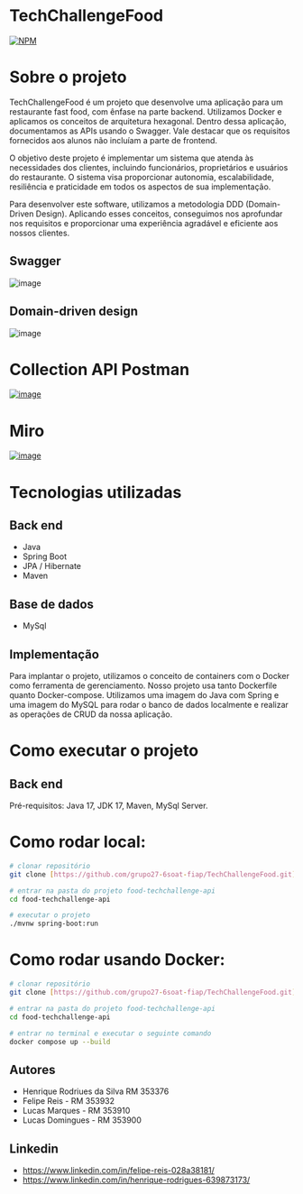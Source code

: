 # TechChallengeFood
[![NPM](https://img.shields.io/npm/l/react)](https://github.com/grupo27-6soat-fiap/TechChallengeFood/blob/ac0b311cf474702ef975e8d188af4a854badcd0f/LICENSE)

# Sobre o projeto

TechChallengeFood é um projeto que desenvolve uma aplicação para um restaurante fast food, com ênfase na parte backend. Utilizamos Docker e aplicamos os conceitos de arquitetura hexagonal. Dentro dessa aplicação, documentamos as APIs usando o Swagger. Vale destacar que os requisitos fornecidos aos alunos não incluíam a parte de frontend.

O objetivo deste projeto é implementar um sistema que atenda às necessidades dos clientes, incluindo funcionários, proprietários e usuários do restaurante. O sistema visa proporcionar autonomia, escalabilidade, resiliência e praticidade em todos os aspectos de sua implementação.

Para desenvolver este software, utilizamos a metodologia DDD (Domain-Driven Design). Aplicando esses conceitos, conseguimos nos aprofundar nos requisitos e proporcionar uma experiência agradável e eficiente aos nossos clientes.
## Swagger
![image](https://github.com/grupo27-6soat-fiap/TechChallengeFood/assets/167378602/555e0c0a-8764-4cc8-b62f-9ff404b92ea3)

## Domain-driven design
![image](https://github.com/grupo27-6soat-fiap/TechChallengeFood/assets/167378602/06481679-ca3c-4b1d-a574-80e3fc1adcbc)

# Collection API Postman
[![image](https://github.com/grupo27-6soat-fiap/TechChallengeFood/assets/167378602/7c176de0-6cf8-4d62-9b7d-53cccf43caca)
](https://github.com/grupo27-6soat-fiap/TechChallengeFood/blob/7db2018ad0638a380aa5bbc533998362560f924b/CollectionAPIPostman.json)

# Miro
[![image](https://github.com/grupo27-6soat-fiap/TechChallengeFood/assets/167378602/ac2545b8-8be5-4b5d-8887-aefd81242c4e)
](https://miro.com/app/board/uXjVKStNlQI=/?share_link_id=418037355467)

# Tecnologias utilizadas
## Back end
- Java
- Spring Boot
- JPA / Hibernate
- Maven

## Base de dados
- MySql

## Implementação
Para implantar o projeto, utilizamos o conceito de containers com o Docker como ferramenta de gerenciamento. Nosso projeto usa tanto Dockerfile quanto Docker-compose. Utilizamos uma imagem do Java com Spring e uma imagem do MySQL para rodar o banco de dados localmente e realizar as operações de CRUD da nossa aplicação.

# Como executar o projeto

## Back end
Pré-requisitos: Java 17, JDK 17, Maven, MySql Server.

# Como rodar local:

```bash
# clonar repositório
git clone [https://github.com/grupo27-6soat-fiap/TechChallengeFood.git]

# entrar na pasta do projeto food-techchallenge-api
cd food-techchallenge-api

# executar o projeto
./mvnw spring-boot:run
```
# Como rodar usando Docker:
```bash
# clonar repositório
git clone [https://github.com/grupo27-6soat-fiap/TechChallengeFood.git]

# entrar na pasta do projeto food-techchallenge-api
cd food-techchallenge-api

# entrar no terminal e executar o seguinte comando
docker compose up --build
```

## Autores

- Henrique Rodriues da Silva RM 353376
- Felipe Reis - RM 353932
- Lucas Marques - RM 353910
- Lucas Domingues - RM 353900

## Linkedin

- https://www.linkedin.com/in/felipe-reis-028a38181/
- https://www.linkedin.com/in/henrique-rodrigues-639873173/


